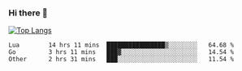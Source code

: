 ### Hi there 👋

<!--
**3Xpl0it3r/3Xpl0it3r** is a ✨ _special_ ✨ repository because its `README.md` (this file) appears on your GitHub profile.

Here are some ideas to get you started:

- 🔭 I’m currently working on ...
- 🌱 I’m currently learning ...
- 👯 I’m looking to collaborate on ...
- 🤔 I’m looking for help with ...
- 💬 Ask me about ...
- 📫 How to reach me: ...
- 😄 Pronouns: ...
- ⚡ Fun fact: ...
-->


[![Top Langs](https://github-readme-stats.vercel.app/api/top-langs/?username=3Xpl0it3r&layout=compact)](https://github.com/3Xpl0it3r/3Xpl0it3r)

<!--START_SECTION:waka-->

```text
Lua        14 hrs 11 mins  ████████████████▒░░░░░░░░   64.68 %
Go         3 hrs 11 mins   ███▓░░░░░░░░░░░░░░░░░░░░░   14.54 %
Other      2 hrs 31 mins   ███░░░░░░░░░░░░░░░░░░░░░░   11.54 %
```

<!--END_SECTION:waka-->
